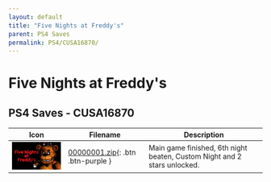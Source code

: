 ```yaml
---
layout: default
title: "Five Nights at Freddy's"
parent: PS4 Saves
permalink: PS4/CUSA16870/
---
```

# Five Nights at Freddy's

## PS4 Saves - CUSA16870

| Icon | Filename | Description |
|------|----------|-------------|
| ![Five Nights at Freddy's](icon0.png) | [00000001.zip](00000001.zip){: .btn .btn-purple } | Main game finished, 6th night beaten, Custom Night and 2 stars unlocked. |
